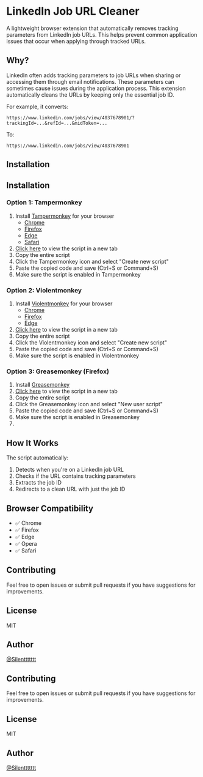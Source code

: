 # LinkedIn Job URL Cleaner

A lightweight browser extension that automatically removes tracking parameters from LinkedIn job URLs. This helps prevent common application issues that occur when applying through tracked URLs.

## Why?

LinkedIn often adds tracking parameters to job URLs when sharing or accessing them through email notifications. These parameters can sometimes cause issues during the application process. This extension automatically cleans the URLs by keeping only the essential job ID.

For example, it converts:


```https://www.linkedin.com/jobs/view/4037678901/?trackingId=...&refId=...&midToken=...```

To:

```https://www.linkedin.com/jobs/view/4037678901```


## Installation

## Installation

### Option 1: Tampermonkey
1. Install [Tampermonkey](https://www.tampermonkey.net/) for your browser
   - [Chrome](https://chrome.google.com/webstore/detail/tampermonkey/dhdgffkkebhmkfjojejmpbldmpobfkfo)
   - [Firefox](https://addons.mozilla.org/en-US/firefox/addon/tampermonkey/)
   - [Edge](https://microsoftedge.microsoft.com/addons/detail/tampermonkey/iikmkjmpaadaobahmlepeloendndfphd)
   - [Safari](https://apps.apple.com/us/app/tampermonkey/id1482490089)
2. <a href="https://github.com/Silenttttttt/linkedin-job-url-cleaner/blob/main/script.js" target="_blank">Click here</a> to view the script in a new tab
3. Copy the entire script
4. Click the Tampermonkey icon and select "Create new script"
5. Paste the copied code and save (Ctrl+S or Command+S)
6. Make sure the script is enabled in Tampermonkey

### Option 2: Violentmonkey
1. Install [Violentmonkey](https://violentmonkey.github.io/) for your browser
   - [Chrome](https://chrome.google.com/webstore/detail/violentmonkey/jinjaccalgkegednnccohejagnlnfdag)
   - [Firefox](https://addons.mozilla.org/en-US/firefox/addon/violentmonkey/)
   - [Edge](https://microsoftedge.microsoft.com/addons/detail/violentmonkey/eeagobfjdenkkddmbclomhiblgggliao)
2. <a href="https://github.com/Silenttttttt/linkedin-job-url-cleaner/blob/main/script.js" target="_blank">Click here</a> to view the script in a new tab
3. Copy the entire script
4. Click the Violentmonkey icon and select "Create new script"
5. Paste the copied code and save (Ctrl+S or Command+S)
6. Make sure the script is enabled in Violentmonkey

### Option 3: Greasemonkey (Firefox)
1. Install [Greasemonkey](https://addons.mozilla.org/en-US/firefox/addon/greasemonkey/)
2. <a href="https://github.com/Silenttttttt/linkedin-job-url-cleaner/blob/main/script.js" target="_blank">Click here</a> to view the script in a new tab
3. Copy the entire script
4. Click the Greasemonkey icon and select "New user script"
5. Paste the copied code and save (Ctrl+S or Command+S)
6. Make sure the script is enabled in Greasemonkey
7. 
## How It Works

The script automatically:
1. Detects when you're on a LinkedIn job URL
2. Checks if the URL contains tracking parameters
3. Extracts the job ID
4. Redirects to a clean URL with just the job ID

## Browser Compatibility

- ✅ Chrome
- ✅ Firefox
- ✅ Edge
- ✅ Opera
- ✅ Safari

## Contributing

Feel free to open issues or submit pull requests if you have suggestions for improvements.

## License

MIT

## Author

[@Silenttttttt](https://github.com/Silenttttttt)
## Contributing

Feel free to open issues or submit pull requests if you have suggestions for improvements.

## License

MIT

## Author

[@Silenttttttt](https://github.com/Silenttttttt)
